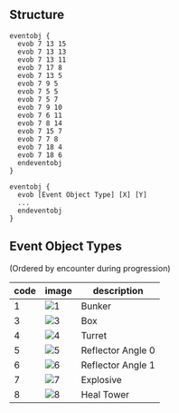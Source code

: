 ## Structure

```text
eventobj { 
  evob 7 13 15 
  evob 7 13 13 
  evob 7 13 11 
  evob 7 17 8 
  evob 7 13 5 
  evob 7 9 5 
  evob 7 5 5 
  evob 7 5 7 
  evob 7 9 10 
  evob 7 6 11 
  evob 7 8 14 
  evob 7 15 7 
  evob 7 7 8 
  evob 7 18 4 
  evob 7 18 6 
  endeventobj 
} 
```

```text
eventobj {
  evob [Event Object Type] [X] [Y]
  ...
  endeventobj
}
```


## Event Object Types

(Ordered by encounter during progression)

| code | image                                                                                           | description       |
|------|-------------------------------------------------------------------------------------------------|-------------------|
| 1    | ![1](https://github.com/jupiterbjy/OpenAT/assets/45421813/0fc38aa6-1e0c-49c4-8663-084b0270b76e) | Bunker            |
| 3    | ![3](https://github.com/jupiterbjy/OpenAT/assets/45421813/9520ee8e-bb93-479a-936a-88f33e8979ee) | Box               |
| 4    | ![4](https://github.com/jupiterbjy/OpenAT/assets/45421813/6658eccf-7c71-4bf3-95ba-2580f23b89be) | Turret            |
| 5    | ![5](https://github.com/jupiterbjy/OpenAT/assets/45421813/ac906f2c-f491-4524-949a-df574406e86b) | Reflector Angle 0 |
| 6    | ![6](https://github.com/jupiterbjy/OpenAT/assets/45421813/9f9448e6-350a-46d9-bf67-b6b1f9f66e03) | Reflector Angle 1 |
| 7    | ![7](https://github.com/jupiterbjy/OpenAT/assets/45421813/23c2423f-3c99-452b-a34b-a9fd875c6126) | Explosive         |
| 8    | ![8](https://github.com/jupiterbjy/OpenAT/assets/45421813/20e0b7e5-ea23-4932-af6c-8e15c4a2e8d6) | Heal Tower        |
